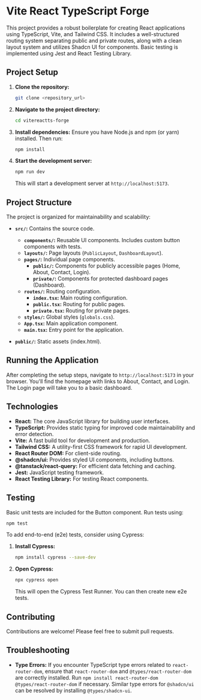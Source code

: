 # Vite React TypeScript Forge

This project provides a robust boilerplate for creating React applications using TypeScript, Vite, and Tailwind CSS.  It includes a well-structured routing system separating public and private routes, along with a clean layout system and utilizes Shadcn UI for components.  Basic testing is implemented using Jest and React Testing Library.

## Project Setup

1.  **Clone the repository:**
    ```bash
    git clone <repository_url>
    ```
2.  **Navigate to the project directory:**
    ```bash
    cd vitereactts-forge
    ```
3.  **Install dependencies:**  Ensure you have Node.js and npm (or yarn) installed. Then run:
    ```bash
    npm install
    ```
4.  **Start the development server:**
    ```bash
    npm run dev
    ```
    This will start a development server at `http://localhost:5173`.

## Project Structure

The project is organized for maintainability and scalability:

-   **`src/`:** Contains the source code.
    -   **`components/`:** Reusable UI components.  Includes custom button components with tests.
    -   **`layouts/`:** Page layouts (`PublicLayout`, `DashboardLayout`).
    -   **`pages/`:** Individual page components.
        -   **`public/`:** Components for publicly accessible pages (Home, About, Contact, Login).
        -   **`private/`:** Components for protected dashboard pages (Dashboard).
    -   **`routes/`:** Routing configuration.
        -   **`index.tsx`:** Main routing configuration.
        -   **`public.tsx`:** Routing for public pages.
        -   **`private.tsx`:** Routing for private pages.
    -   **`styles/`:** Global styles (`globals.css`).
    -   **`App.tsx`:** Main application component.
    -   **`main.tsx`:** Entry point for the application.

-   **`public/`:** Static assets (index.html).

## Running the Application

After completing the setup steps, navigate to `http://localhost:5173` in your browser.  You'll find the homepage with links to About, Contact, and Login.  The Login page will take you to a basic dashboard.

## Technologies

-   **React:** The core JavaScript library for building user interfaces.
-   **TypeScript:** Provides static typing for improved code maintainability and error detection.
-   **Vite:** A fast build tool for development and production.
-   **Tailwind CSS:** A utility-first CSS framework for rapid UI development.
-   **React Router DOM:** For client-side routing.
-   **@shadcn/ui:**  Provides styled UI components, including buttons.
-   **@tanstack/react-query:** For efficient data fetching and caching.
-   **Jest:** JavaScript testing framework.
-   **React Testing Library:**  For testing React components.

## Testing

Basic unit tests are included for the Button component.  Run tests using:

```bash
npm test
```

To add end-to-end (e2e) tests, consider using Cypress:

1.  **Install Cypress:**
    ```bash
    npm install cypress --save-dev
    ```
2.  **Open Cypress:**
    ```bash
    npx cypress open
    ```
    This will open the Cypress Test Runner.  You can then create new e2e tests.

## Contributing

Contributions are welcome! Please feel free to submit pull requests.


## Troubleshooting

-   **Type Errors:** If you encounter TypeScript type errors related to `react-router-dom`, ensure that `react-router-dom` and `@types/react-router-dom` are correctly installed.  Run `npm install react-router-dom @types/react-router-dom` if necessary.  Similar type errors for `@shadcn/ui` can be resolved by installing `@types/shadcn-ui`.
